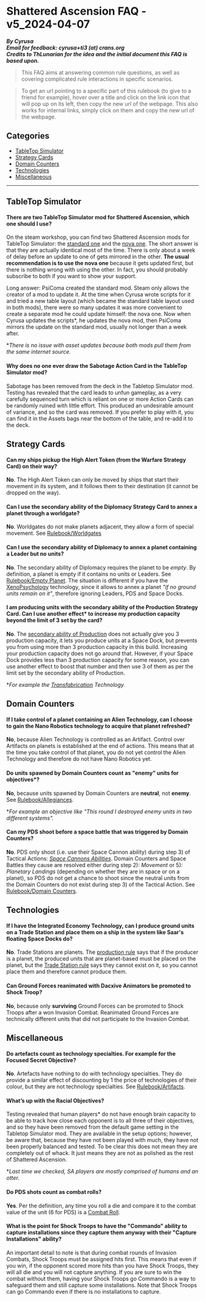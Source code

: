# Shattered Ascension FAQ - v5_2024-04-07
***By Cyrusa***  
***Email for feedback: cyrusa+ti3 (at) crans.org***  
***Credits to ThLunarian for the idea and the initial document this FAQ is based upon.***

> This FAQ aims at answering common rule questions, as well as covering complicated rule interactions in specific scenarios. 

> To get an url pointing to a specific part of this rulebook (to give to a friend for example), hover over a title and click on the link icon that will pop up on its left, then copy the new url of the webpage. This also works for internal links, simply click on them and copy the new url of the webpage.

## Categories

- [TableTop Simulator](#TableTopSimulator)
- [Strategy Cards](#StrategyCards)
- [Domain Counters](#DomainCounters)
- [Technologies](#Technologies)
- [Miscellaneous](#Miscellaneous)

-----

## TableTop Simulator<a name="TableTopSimulator"></a>  

#### There are two TableTop Simulator mod for Shattered Ascension, which one should I use?
<div>

On the steam workshop, you can find two Shattered Ascension mods for TableTop Simulator: the [standard one](https://steamcommunity.com/sharedfiles/filedetails/?id=478727953&searchtext=shattered+ascension) and the [nova one](https://steamcommunity.com/sharedfiles/filedetails/?id=744823163&searchtext=shattered+ascension). The short answer is that they are actually identical most of the time. There is only about a week of delay before an update to one of gets mirrored in the other. **The usual recommendation is to use the nova one** because it gets updated first, but there is nothing wrong with using the other. In fact, you should probably subscribe to both if you want to show your support.  


Long answer: PsiComa created the standard mod. Steam only allows the creator of a mod to update it. At the time when Cyrusa wrote scripts for it and tried a new table layout (which became the standard table layout used in both mods), there were so many updates it was more convenient to create a separate mod he could update himself: the nova one. Now when Cyrusa updates the scripts\*, he updates the nova mod, then PsiComa mirrors the update on the standard mod, usually not longer than a week after.

\**There is no issue with asset updates because both mods pull them from the same internet source.*
</div>

#### Why does no one ever draw the Sabotage Action Card in the TableTop Simulator mod?
<div>

Sabotage has been removed from the deck in the Tabletop Simulator mod. Testing has revealed that the card leads to unfun gameplay, as a very carefully sequenced turn which is reliant on one or more Action Cards can be randomly ruined with little effort. This produced an undesirable amount of variance, and so the card was removed. If you prefer to play with it, you can find it in the Assets bags near the bottom of the table, and re-add it to the deck.
</div>

## Strategy Cards<a name="StrategyCards"></a>  

#### Can my ships pickup the High Alert Token (from the Warfare Strategy Card) on their way?
<div>

**No**. The High Alert Token can only be moved by ships that start their movement in its system, and it follows them to their destination (it cannot be dropped on the way).
</div>

#### Can I use the secondary ability of the Diplomacy Strategy Card to annex a planet through a worldgate?
<div>

**No**. Worldgates do not make planets adjacent, they allow a form of special movement. See [Rulebook/Worldgates](http://www.astralvault.net/games/SA/cyrusa/cyrusaRulebook/latest/TwilightImperium_ShatteredAscension_Rulebook.html#worldgates)
</div>

#### Can I use the secondary ability of Diplomacy to annex a planet containing a Leader but no units?
<div>

**No**. The secondary ability of Diplomacy requires the planet to be *empty*. By definition, a planet is empty if it contains no units or Leaders. See [Rulebook/Empty Planet](http://www.astralvault.net/games/SA/cyrusa/cyrusaRulebook/latest/TwilightImperium_ShatteredAscension_Rulebook.html#empty-planet).
The situation is different if you have the [XenoPsychology](http://www.astralvault.net/games/SA/TTS/Misc/CascadingTechTreeDark_SA.jpg) technology, since it allows to annex a planet *"if no ground units remain on it"*, therefore ignoring Leaders, PDS and Space Docks.
</div>

#### I am producing units with the secondary ability of the Production Strategy Card. Can I use another effect\* to increase my production capacity beyond the limit of 3 set by the card?
<div>

**No**. The [secondary ability of Production](http://www.astralvault.net/games/SA/TTS/StrategyCards/xProduction.jpg) does not actually give you 3 production capacity, it lets you produce units at a Space Dock, but prevents you from using more than 3 production capacity in this build. Increasing your production capacity does not go around that. However, if your Space Dock provides less than 3 production capacity for some reason, you can use another effect to boost that number and then use 3 of them as per the limit set by the secondary ability of Production.

\**For example the [Transfabrication](http://www.astralvault.net/games/SA/TTS/Misc/CascadingTechTreeDark_SA.jpg) Technology.*
</div>

## Domain Counters<a name="DomainCounters"></a>  

#### If I take control of a planet containing an Alien Technology, can I choose to gain the Nano Robotics technology to acquire that planet refreshed?
<div>

**No**, because Alien Technology is controlled as an Artifact. Control over Artifacts on planets is established at the end of actions. This means that at the time you take control of that planet, you do not yet control the Alien Technology and therefore do not have Nano Robotics yet.
</div>

#### Do units spawned by Domain Counters count as "enemy" units for objectives\*?
<div>

**No**, because units spawned by Domain Counters are **neutral**, not **enemy**. See [Rulebook/Allegiances](http://www.astralvault.net/games/SA/cyrusa/cyrusaRulebook/latest/TwilightImperium_ShatteredAscension_Rulebook.html#user-content-Allegiances).

\**For example an objective like "This round I destroyed enemy units in two different systems".*
</div>

#### Can my PDS shoot before a space battle that was triggered by Domain Counters?
<div>

**No**. PDS only shoot (i.e. use their Space Cannon ability) during step 3) of Tactical Actions: [*Space Cannons Abilities*](http://www.astralvault.net/games/SA/cyrusa/cyrusaRulebook/latest/TwilightImperium_ShatteredAscension_Rulebook.html#3-space-cannons-abilities). Domain Counters and Space Battles they cause are resolved either during step 2): *Movement* or 5): *Planetary Landings* (depending on whether they are in space or on a planet), so PDS do not get a chance to shoot since the neutral units from the Domain Counters do not exist during step 3) of the Tactical Action. See [Rulebook/Domain Counters](http://www.astralvault.net/games/SA/cyrusa/cyrusaRulebook/latest/TwilightImperium_ShatteredAscension_Rulebook.html#domain-counters).
</div>

## Technologies<a name="Technologies"></a>  

#### If I have the Integrated Economy Technology, can I produce ground units on a Trade Station and place them on a ship in the system like Saar's floating Space Docks do?
<div>

**No**. Trade Stations are planets. The [production rule](http://www.astralvault.net/games/SA/cyrusa/cyrusaRulebook/latest/TwilightImperium_ShatteredAscension_Rulebook.html#b-produce-units) says that if the producer is a planet, the produced units that are planet-based must be placed on the planet, but the [Trade Station rule](http://www.astralvault.net/games/SA/cyrusa/cyrusaRulebook/latest/TwilightImperium_ShatteredAscension_Rulebook.html#trade-stations) says they cannot exist on it, so you cannot place them and therefore cannot produce them.
</div>

#### Can Ground Forces reanimated with Dacxive Animators be promoted to Shock Troop?
<div>

**No**, because only **surviving** Ground Forces can be promoted to Shock Troops after a won Invasion Combat. Reanimated Ground Forces are technically different units that did not participate to the Invasion Combat.
</div>

## Miscellaneous<a name="Miscellaneous"></a>  

#### Do artefacts count as technology specialties. For example for the Focused Secret Objective?
<div>

**No**. Artefacts have nothing to do with technology specialties. They do provide a similar effect of discounting by 1 the price of technologies of their colour, but they are not technology specialties. See [Rulebook/Artifacts](http://www.astralvault.net/games/SA/cyrusa/cyrusaRulebook/latest/TwilightImperium_ShatteredAscension_Rulebook.html#artifacts).
</div>

#### What’s up with the Racial Objectives?
<div>

Testing revealed that human players\* do not have enough brain capacity to be able to track how close each opponent is to all three of their objectives, and so they have been removed from the default game setting in the Tabletop Simulator mod. They are available in the setup options; however, be aware that, because they have not been played with much, they have not been properly balanced and tested. To be clear this does not mean they are completely out of whack. It just means they are not as polished as the rest of Shattered Ascension.

\**Last time we checked, SA players are mostly comprised of humans and an otter.*
</div>

#### Do PDS shots count as combat rolls?
<div>

**Yes**. Per the definition, any time you roll a die and compare it to the combat value of the unit (6 for PDS) is a [Combat Roll](http://www.astralvault.net/games/SA/cyrusa/cyrusaRulebook/latest/TwilightImperium_ShatteredAscension_Rulebook.html#user-content-CombatRoll).
</div>

#### What is the point for Shock Troops to have the "Commando" ability to capture installations since they capture them anyway with their "Capture Installations" ability?
<div>

An important detail to note is that during combat rounds of Invasion Combats, Shock Troops must be assigned hits first. This means that even if you win, if the opponent scored more hits than you have Shock Troops, they will all die and you will not capture anything. If you are sure to win the combat without them, having your Shock Troops go Commando is a way to safeguard them and still capture some installations. Note that Shock Troops can go Commando even if there is no installations to capture.
</div>

<!-- #### How can I get the SA-remastered system tiles? I did not see them on the website.
<div>

Glad you are enjoying the look of these tiles! They are indeed not on the website, on purpose. PsiComa made them and wants to keep some control over them. Ask him nicely over Discord or by email at <A HREF="mailto:jeskogtvedt@gmail.com">jeskogtvedt (at) gmail.com</A>. You can find him on the [SA discord server](https://discord.gg/YXnyYzz).
</div> -->